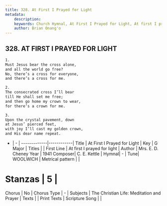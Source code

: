 ```yaml
---
title: 328. At First I Prayed for Light
metadata:
    description: 
    keywords: Church Hymnal, At First I Prayed for Light, At first I prayed for light, 
    author: Brian Onang'o
---
```



## 328. AT FIRST I PRAYED FOR LIGHT

```txt
1.
Must Jesus bear the cross alone,
and all the world go free?
No, there’s a cross for everyone,
and there’s a cross for me.

2.
The consecrated cross I’ll bear
till He shall set me free;
and then go home my crown to wear,
for there’s a crown for me.

3.
Upon the crystal pavement, down
at Jesus’ pierced feet,
with joy I’ll cast my golden crown,
and His dear name repeat.
```

- |   -  |
-------------|------------|
Title | At First I Prayed for Light |
Key | G Major |
Titles |  |
First Line | At first I prayed for light |
Author | Mrs. E. D. Cheney
Year | 1941
Composer| C. E. Kettle |
Hymnal|  - |
Tune| WOOLWICH |
Metrical pattern | |
# Stanzas | 5 |
Chorus | No |
Chorus Type | - |
Subjects | The Christian Life: Meditation and Prayer |
Texts |  |
Print Texts | 
Scripture Song |  |
  
